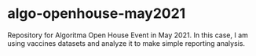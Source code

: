 # algo-openhouse-may2021
Repository for Algoritma Open House Event in May 2021. In this case, I am using vaccines datasets and analyze it to make simple reporting analysis.
